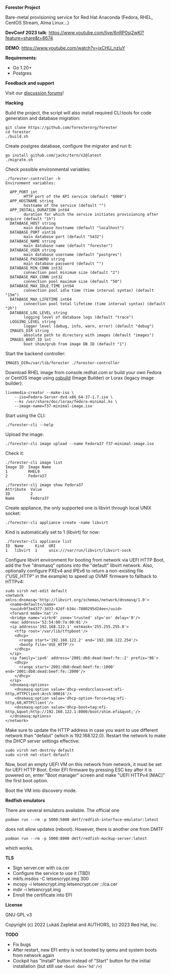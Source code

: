 **Forester Project**

Bare-metal provisioning service for Red Hat Anaconda (Fedora, RHEL, CentOS Stream, Alma Linux...)

**DevConf 2023 talk**: https://www.youtube.com/live/6nRP0si2wKI?feature=share&t=8674

**DEMO**: https://www.youtube.com/watch?v=jxCHU_nzluY

**Requirements**:

* Go 1.20+
* Postgres

**Feedback and support**

Visit our [discussion forums](https://github.com/foresterorg/forester/discussions)!

**Hacking**

Build the project, the script will also install required CLI tools for code generation and database migration:

    git clone https://github.com/foresterorg/forester
    cd forester
    ./build.sh

Create postgres database, configure the migrator and run it:

    go install github.com/jackc/tern/v2@latest
    ./migrate.sh

Check possible environmental variables:

    ./forester-controller -h
    Environment variables:
    
      APP_PORT int
            HTTP port of the API service (default "8000")
      APP_HOSTNAME string
            hostname of the service (default "")
      APP_INSTALL_DURATION int64
            duration for which the service initiates provisioning after acquire (default "1h")
      DATABASE_HOST string
            main database hostname (default "localhost")
      DATABASE_PORT uint16
            main database port (default "5432")
      DATABASE_NAME string
            main database name (default "forester")
      DATABASE_USER string
            main database username (default "postgres")
      DATABASE_PASSWORD string
            main database password (default "")
      DATABASE_MIN_CONN int32
            connection pool minimum size (default "2")
      DATABASE_MAX_CONN int32
            connection pool maximum size (default "50")
      DATABASE_MAX_IDLE_TIME int64
            connection pool idle time (time interval syntax) (default "15m")
      DATABASE_MAX_LIFETIME int64
            connection pool total lifetime (time interval syntax) (default "2h")
      DATABASE_LOG_LEVEL string
            logging level of database logs (default "trace")
      LOGGING_LEVEL string
            logger level (debug, info, warn, error) (default "debug")
      IMAGES_DIR string
            absolute path to directory with images (default "images")
      IMAGES_BOOT_ID int
            boot shim/grub from image DB ID (default "1")

Start the backend controller:

    IMAGES_DIR=/var/lib/forester ./forester-controller

Download RHEL image from console.redhat.com or build your own Fedora or CentOS image using [osbuild](https://www.osbuild.org/) (Image Builder) or Lorax (legacy image builder):

    livemedia-creator --make-iso \
        --iso=Fedora-Server-dvd-x86_64-37-1.7.iso \
        --ks /usr/share/doc/lorax/fedora-minimal.ks \
        --image-name=f37-minimal-image.iso

Start using the CLI:

    ./forester-cli --help

Upload the image:

    ./forester-cli image upload --name Fedora37 f37-minimal-image.iso

Check it:

    ./forester-cli image list
    Image ID  Image Name
    1         RHEL9
    2         Fedora37

    ./forester-cli image show Fedora37
    Attribute  Value
    ID         2
    Name       Fedora37

Create appliance, the only supported one is libvirt through local UNIX socket:

    ./forester-cli appliance create -name libvirt

Kind is automatically set to 1 (libvirt) for now:

    ./forester-cli appliance list
    ID  Name     Kind  URI
    1   libvirt  1     unix:///var/run/libvirt/libvirt-sock

Configure libvirt environment for booting from network via UEFI HTTP Boot, add the five "dnsmasq" options into the "default" libvirt network. Also, optionally configure PXEv4 and IPEv6 to return a non-existing file ("USE_HTTP" in the example) to speed up OVMF firmware to fallback to HTTPv4:

    sudo virsh net-edit default
    <network xmlns:dnsmasq='http://libvirt.org/schemas/network/dnsmasq/1.0'>
      <name>default</name>
      <uuid>9f3e4377-3d33-42df-b34c-7880295d24ee</uuid>
      <forward mode='nat'/>
      <bridge name='virbr0' zone='trusted' stp='on' delay='0'/>
      <mac address='52:54:00:7a:00:01'/>
      <ip address='192.168.122.1' netmask='255.255.255.0'>
        <tftp root='/var/lib/tftpboot'/>
        <dhcp>
          <range start='192.168.122.2' end='192.168.122.254'/>
          <bootp file='USE_HTTP'/>
        </dhcp>
      </ip>
      <ip family='ipv6' address='2001:db8:dead:beef:fe::2' prefix='96'>
        <dhcp>
          <range start='2001:db8:dead:beef:fe::1000' end='2001:db8:dead:beef:fe::2000'/>
        </dhcp>
      </ip>
      <dnsmasq:options>
        <dnsmasq:option value='dhcp-vendorclass=set:efi-http,HTTPClient:Arch:00016'/>
        <dnsmasq:option value='dhcp-option-force=tag:efi-http,60,HTTPClient'/>
        <dnsmasq:option value='dhcp-boot=tag:efi-http,&quot;http://192.168.122.1:8000/boot/shim.efi&quot;'/>
      </dnsmasq:options>
    </network>

Make sure to update the HTTP address in case you want to use different network than "defalut" (which is 192.168.122.0). Restart the network to make the DHCP server settings effective:

    sudo virsh net-destroy default
    sudo virsh net-start default

Now, boot an empty UEFI VM on this network from network, it must be set for UEFI HTTP Boot. Enter EFI firmware by pressing ESC key after it is powered on, enter "Boot manager" screen and make "UEFI HTTPv4 [MAC]" the first boot option.

Boot the VM into discovery mode.

**Redfish emulators**

There are several emulators available. The official one

    podman run --rm -p 5000:5000 dmtf/redfish-interface-emulator:latest

does not allow updates (reboot). However, there is another one from DMTF

    podman run --rm -p 5000:8000 dmtf/redfish-mockup-server:latest

which works.

**TLS**

- Sign server.cer with ca.cer
- Configure the service to use it (TBD)
- mkfs.msdos -C letsencrypt.img 300
- mcopy -i letsencrypt.img letsencrypt.cer ::/ca.cer
- mdir -i letsencrypt.img
- Enroll the certificate into EFI

**License**

GNU GPL v3

Copyright (c) 2022 Lukáš Zapletal and AUTHORS, (c) 2023 Red Hat, Inc.

**TODO**

* Fix bugs
* After restart, new EFI entry is not booted by qemu and system boots from network again
* Cockpit has "Install" button instead of "Start" button for the initial installation (but still use `<boot dev='hd'/>`)

